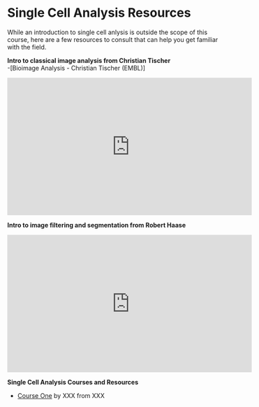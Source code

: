 # Single Cell Analysis Resources

While an introduction to single cell anlysis is outside the scope of this course, here are a few resources to consult that can help you get familiar with the field.

**Intro to classical image analysis from Christian Tischer**  
-[Bioimage Analysis - Christian Tischer (EMBL)]

<center><iframe width="560" height="315" src="https://www.youtube.com/embed/0PP38Z0CNMI" title="YouTube video player" frameborder="0" allow="accelerometer; autoplay; clipboard-write; encrypted-media; gyroscope; picture-in-picture" allowfullscreen></iframe></center>  

**Intro to image filtering and segmentation from Robert Haase**  

<center><iframe width="560" height="315" src="https://www.youtube.com/embed/LT8L3vSLQ2Q" title="YouTube video player" frameborder="0" allow="accelerometer; autoplay; clipboard-write; encrypted-media; gyroscope; picture-in-picture" allowfullscreen></iframe></center>  

**Single Cell Analysis Courses and Resources**

- [Course One](www.google.com) by XXX from XXX



